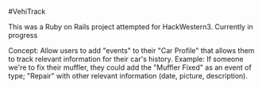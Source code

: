 #VehiTrack

This was a Ruby on Rails project attempted for HackWestern3. Currently in progress

Concept: Allow users to add "events" to their "Car Profile" that allows them to track relevant information for their car's history.
Example: If someone we're to fix their muffler, they could add the "Muffler Fixed" as an event of type; "Repair" with other relevant information (date, picture, description). 
